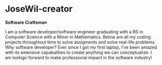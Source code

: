# JoseWil-creator
**Software Craftsman**


I am a software developer/software engineer graduating with a BS in Computer Science with a Minor in Mathematics. Below are all my coding projects throughtout time to solve assigments and solve real-life problems.
Why software developer? Ever since I got my first laptop, I've been amazed with its extensive capabalities to create anything we can conceptualize. I am lookign forward to make professional impact in the software industry!
<!--
**JoseWil-creator/JoseWil-creator** is a ✨ _special_ ✨ repository because its `README.md` (this file) appears on your GitHub profile.

### Languages and Tools
<img align="left" alt="Java" width="30xp" style="padding-right:10px;" src="https://cdn.jsdelivr.net/gh/devicons/devicon/icons/java/java-original-wordmark.svg" />
          
Here are some ideas to get you started:

- 🔭 I’m currently working on ...
- 🌱 I’m currently learning ...
- 👯 I’m looking to collaborate on ...
- 🤔 I’m looking for help with ...
- 💬 Ask me about ...
- 📫 How to reach me: ...
- 😄 Pronouns: ...
- ⚡ Fun fact: ...
-->
